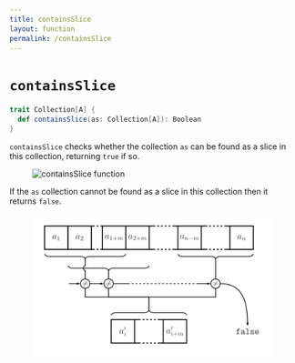 ```yaml
---
title: containsSlice
layout: function
permalink: /containsSlice
---
```


# `containsSlice`

~~~ scala
trait Collection[A] {
  def containsSlice(as: Collection[A]): Boolean
}
~~~

`containsSlice` checks whether the collection `as` can be found as a slice in this collection, returning `true` if so.

<figure class="diagram">
  <img src="images/containsSlice.1.svg" alt="containsSlice function">
  <!-- <figcaption class="diagram-desc"></figcaption> -->
</figure>

If the `as` collection cannot be found as a slice in this collection then it returns `false`.

<figure class="diagram">
  <img src="images/containsSlice.2.svg" alt="containsSlice function">
  <!-- <figcaption class="diagram-desc"></figcaption> -->
</figure>
